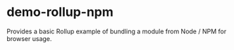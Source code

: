 # demo-rollup-npm
Provides a basic Rollup example of bundling a module from Node / NPM for browser usage.

